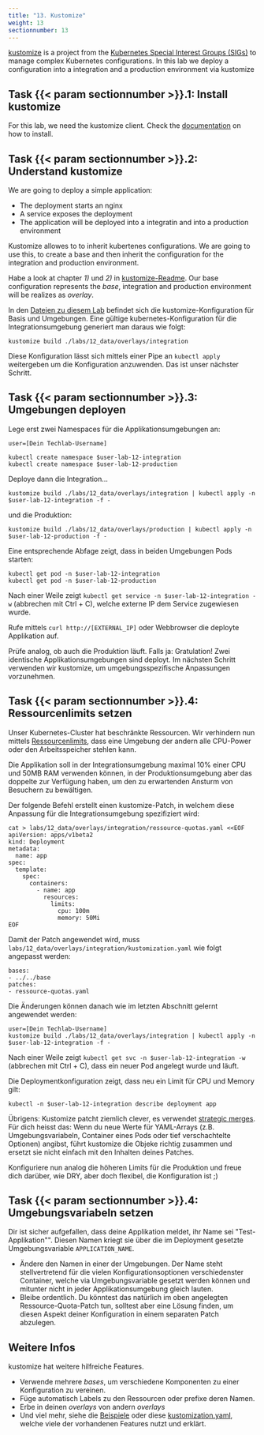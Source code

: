 ```yaml
---
title: "13. Kustomize"
weight: 13
sectionnumber: 13
---
```



[kustomize](https://github.com/kubernetes-sigs/kustomize) is a project from the [Kubernetes Special Interest Groups (SIGs)](https://kubernetes.io/community/) to manage complex Kubernetes configurations.
In this lab we deploy a configuration into a integration and a production environment via kustomize


## Task {{< param sectionnumber >}}.1: Install kustomize

For this lab, we need the kustomize client. Check the [documentation](https://github.com/kubernetes-sigs/kustomize/blob/master/docs/INSTALL.md) on how to install.


## Task {{< param sectionnumber >}}.2: Understand kustomize

We are going to deploy a simple application:

* The deployment starts an nginx
* A service exposes the deployment
* The application will be deployed into a integratin and into a production environment

Kustomize allowes to to inherit kubertenes configurations. We are going to use this, to create a base and then inherit the configuration for the integration and production environment.


Habe a look at chapter _1)_ und _2)_ in [kustomize-Readme](https://github.com/kubernetes-sigs/kustomize/blob/master/README.md). Our base configuration represents the  _base_, integration and production environment will be realizes as _overlay_.

In den [Dateien zu diesem Lab](./12_data) befindet sich die kustomize-Konfiguration für Basis und Umgebungen. Eine gültige kubernetes-Konfiguration für die Integrationsumgebung generiert man daraus wie folgt:

```
kustomize build ./labs/12_data/overlays/integration
```

Diese Konfiguration lässt sich mittels einer Pipe an `kubectl apply` weitergeben um die Konfiguration anzuwenden. Das ist unser nächster Schritt.


## Task {{< param sectionnumber >}}.3: Umgebungen deployen

Lege erst zwei Namespaces für die Applikationsumgebungen an:

```
user=[Dein Techlab-Username]

kubectl create namespace $user-lab-12-integration
kubectl create namespace $user-lab-12-production
```

Deploye dann die Integration...

```
kustomize build ./labs/12_data/overlays/integration | kubectl apply -n $user-lab-12-integration -f -
```

und die Produktion:

```
kustomize build ./labs/12_data/overlays/production | kubectl apply -n $user-lab-12-production -f -
```

Eine entsprechende Abfage zeigt, dass in beiden Umgebungen Pods starten:

```
kubectl get pod -n $user-lab-12-integration
kubectl get pod -n $user-lab-12-production
```

Nach einer Weile zeigt `kubectl get service -n $user-lab-12-integration -w` (abbrechen mit Ctrl + C), welche externe IP dem Service zugewiesen wurde.

Rufe mittels `curl http://[EXTERNAL_IP]` oder Webbrowser die deployte Applikation auf.

Prüfe analog, ob auch die Produktion läuft. Falls ja: Gratulation! Zwei identische Applikationsumgebungen sind deployt.
Im nächsten Schritt verwenden wir kustomize, um umgebungsspezifische Anpassungen vorzunehmen.


## Task {{< param sectionnumber >}}.4: Ressourcenlimits setzen

Unser Kubernetes-Cluster hat beschränkte Ressourcen. Wir verhindern nun mittels [Ressourcenlimits](https://kubernetes.io/docs/concepts/configuration/manage-compute-resources-container/#resource-requests-and-limits-of-pod-and-container), dass eine Umgebung der andern alle CPU-Power oder den Arbeitsspeicher stehlen kann.

Die Applikation soll in der Integrationsumgebung maximal 10% einer CPU und 50MB RAM verwenden können, in der Produktionsumgebung aber das doppelte zur Verfügung haben, um den zu erwartenden Ansturm von Besuchern zu bewältigen.

Der folgende Befehl erstellt einen kustomize-Patch, in welchem diese Anpassung für die Integrationsumgebung spezifiziert wird:

```
cat > labs/12_data/overlays/integration/ressource-quotas.yaml <<EOF
apiVersion: apps/v1beta2
kind: Deployment
metadata:
  name: app
spec:
  template:
    spec:
      containers:
        - name: app
          resources:
            limits:
              cpu: 100m
              memory: 50Mi
EOF
```

Damit der Patch angewendet wird, muss `labs/12_data/overlays/integration/kustomization.yaml` wie folgt angepasst werden:

```
bases:
- ../../base
patches:
- ressource-quotas.yaml
```

Die Änderungen können danach wie im letzten Abschnitt gelernt angewendet werden:

```
user=[Dein Techlab-Username]
kustomize build ./labs/12_data/overlays/integration | kubectl apply -n $user-lab-12-integration -f -
```

Nach einer Weile zeigt `kubectl get svc -n $user-lab-12-integration -w` (abbrechen mit Ctrl + C), dass ein neuer Pod angelegt wurde und läuft.

Die Deploymentkonfiguration zeigt, dass neu ein Limit für CPU und Memory gilt:

```
kubectl -n $user-lab-12-integration describe deployment app
```

Übrigens: Kustomize patcht ziemlich clever, es verwendet [strategic merges](https://github.com/kubernetes/community/blob/master/contributors/devel/sig-api-machinery/strategic-merge-patch.md). Für dich heisst das: Wenn du neue Werte für YAML-Arrays (z.B. Umgebungsvariabeln, Container eines Pods oder tief verschachtelte Optionen) angibst, führt kustomize die Objeke richtig zusammen und ersetzt sie nicht einfach mit den Inhalten deines Patches.

Konfiguriere nun analog die höheren Limits für die Produktion und freue dich darüber, wie DRY, aber doch flexibel, die Konfiguration ist ;)


## Task {{< param sectionnumber >}}.4: Umgebungsvariabeln setzen

Dir ist sicher aufgefallen, dass deine Applikation meldet, ihr Name sei "Test-Applikation"". Diesen Namen kriegt sie über die im Deployment gesetzte Umgebungsvariable `APPLICATION_NAME`.

* Ändere den Namen in einer der Umgebungen. Der Name steht stellvertretend für die vielen Konfigurationsoptionen verschiedenster Container, welche via Umgebungsvariable gesetzt werden können und mitunter nicht in jeder Applikationsumgebung gleich lauten.
* Bleibe ordentlich. Du könntest das natürlich im oben angelegten Ressource-Quota-Patch tun, solltest aber eine Lösung finden, um diesen Aspekt deiner Konfiguration in einem separaten Patch abzulegen.


## Weitere Infos

kustomize hat weitere hilfreiche Features.

* Verwende mehrere _bases_, um verschiedene Komponenten zu einer Konfiguration zu vereinen.
* Füge automatisch Labels zu den Ressourcen oder prefixe deren Namen.
* Erbe in deinen _overlays_ von andern _overlays_
* Und viel mehr, siehe die [Beispiele](https://github.com/kubernetes-sigs/kustomize/tree/master/examples) oder diese [kustomization.yaml](https://github.com/kubernetes-sigs/kustomize/blob/master/docs/glossary.md#kustomization), welche viele der vorhandenen Features nutzt und erklärt.
